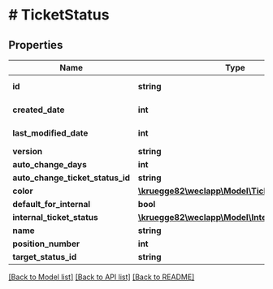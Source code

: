 # # TicketStatus

## Properties

Name | Type | Description | Notes
------------ | ------------- | ------------- | -------------
**id** | **string** |  | [optional] [readonly]
**created_date** | **int** |  | [optional] [readonly]
**last_modified_date** | **int** |  | [optional] [readonly]
**version** | **string** |  | [optional]
**auto_change_days** | **int** |  | [optional]
**auto_change_ticket_status_id** | **string** |  | [optional]
**color** | [**\kruegge82\weclapp\Model\TicketStatusColor**](TicketStatusColor.md) |  | [optional]
**default_for_internal** | **bool** |  | [optional]
**internal_ticket_status** | [**\kruegge82\weclapp\Model\InternalTicketStatus**](InternalTicketStatus.md) |  | [optional]
**name** | **string** |  | [optional]
**position_number** | **int** |  | [optional]
**target_status_id** | **string** |  | [optional]

[[Back to Model list]](../../README.md#models) [[Back to API list]](../../README.md#endpoints) [[Back to README]](../../README.md)
